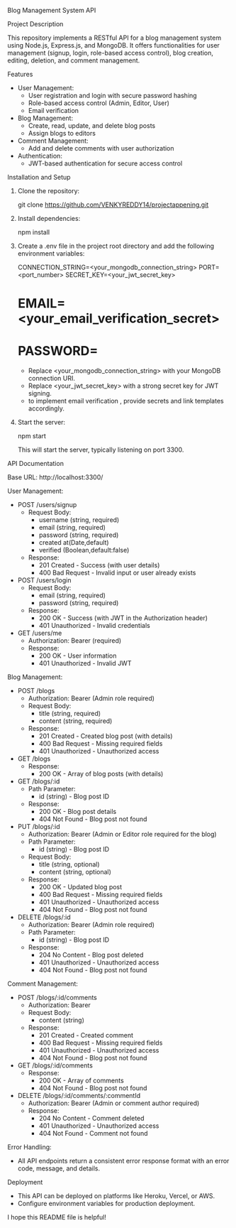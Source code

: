 Blog Management System API

Project Description

This repository implements a RESTful API for a blog management system using Node.js, Express.js, and MongoDB. It offers functionalities for user management (signup, login, role-based access control), blog creation, editing, deletion, and comment management.

Features

  - User Management:
      - User registration and login with secure password hashing
      - Role-based access control (Admin, Editor, User)
      - Email verification 
  - Blog Management:
      - Create, read, update, and delete blog posts
      - Assign blogs to editors 
  - Comment Management:
      - Add and delete comments with user authorization
  - Authentication:
      - JWT-based authentication for secure access control

Installation and Setup

1.  Clone the repository:
    
    git clone https://github.com/VENKYREDDY14/projectappening.git

2.  Install dependencies:
    
    npm install

3.  Create a .env file in the project root directory and add the following environment variables:
    
    CONNECTION_STRING=<your_mongodb_connection_string>
    PORT=<port_number>
    SECRET_KEY=<your_jwt_secret_key>
    # EMAIL=<your_email_verification_secret>
    # PASSWORD=<password>

      - Replace <your_mongodb_connection_string> with your MongoDB connection URI.
      - Replace <your_jwt_secret_key> with a strong secret key for JWT signing.
      - to implement email verification , provide secrets and link templates accordingly.

4.  Start the server:
    
    npm start

    This will start the server, typically listening on port 3300.

API Documentation

Base URL: http://localhost:3300/

User Management:

  - POST /users/signup
      - Request Body:
          - username (string, required)
          - email (string, required)
          - password (string, required)
          - created at(Date,default)
          - verified (Boolean,default:false)
      - Response:
          - 201 Created - Success (with user details)
          - 400 Bad Request - Invalid input or user already exists
  - POST /users/login
      - Request Body:
          - email (string, required)
          - password (string, required)
      - Response:
          - 200 OK - Success (with JWT in the Authorization header)
          - 401 Unauthorized - Invalid credentials
  - GET /users/me
      - Authorization: Bearer  (required)
      - Response:
          - 200 OK - User information
          - 401 Unauthorized - Invalid JWT

Blog Management:

  - POST /blogs
      - Authorization: Bearer  (Admin role required)
      - Request Body:
          - title (string, required)
          - content (string, required)
      - Response:
          - 201 Created - Created blog post (with details)
          - 400 Bad Request - Missing required fields
          - 401 Unauthorized - Unauthorized access
  - GET /blogs
      - Response:
          - 200 OK - Array of blog posts (with details)
  - GET /blogs/:id
      - Path Parameter:
          - id (string) - Blog post ID
      - Response:
          - 200 OK - Blog post details
          - 404 Not Found - Blog post not found
  - PUT /blogs/:id
      - Authorization: Bearer  (Admin or Editor role required for the blog)
      - Path Parameter:
          - id (string) - Blog post ID
      - Request Body:
          - title (string, optional)
          - content (string, optional)
      - Response:
          - 200 OK - Updated blog post
          - 400 Bad Request - Missing required fields
          - 401 Unauthorized - Unauthorized access
          - 404 Not Found - Blog post not found
  - DELETE /blogs/:id
      - Authorization: Bearer  (Admin role required)
      - Path Parameter:
          - id (string) - Blog post ID
      - Response:
          - 204 No Content - Blog post deleted
          - 401 Unauthorized - Unauthorized access
          - 404 Not Found - Blog post not found

Comment Management:

  - POST /blogs/:id/comments
      - Authorization: Bearer 
      - Request Body:
          - content (string)
      - Response:
          - 201 Created - Created comment
          - 400 Bad Request - Missing required fields
          - 401 Unauthorized - Unauthorized access
          - 404 Not Found - Blog post not found
  - GET /blogs/:id/comments
      - Response:
          - 200 OK - Array of comments
          - 404 Not Found - Blog post not found
  - DELETE /blogs/:id/comments/:commentId
      - Authorization: Bearer  (Admin or comment author required)
      - Response:
          - 204 No Content - Comment deleted
          - 401 Unauthorized - Unauthorized access
          - 404 Not Found - Comment not found

Error Handling:

  - All API endpoints return a consistent error response format with an error code, message, and details.


Deployment

  - This API can be deployed on platforms like Heroku, Vercel, or AWS.
  - Configure environment variables for production deployment.

I hope this README file is helpful!
